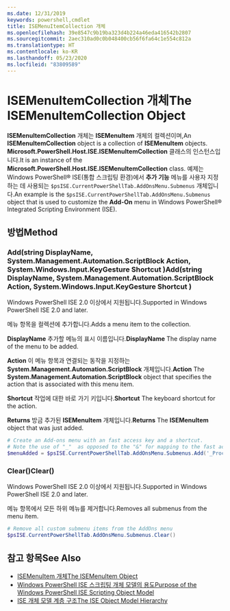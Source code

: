 ```yaml
---
ms.date: 12/31/2019
keywords: powershell,cmdlet
title: ISEMenuItemCollection 개체
ms.openlocfilehash: 39e8547c9b19ba323d4b224a46eda416542b2807
ms.sourcegitcommit: 2aec310ad0c0b048400cb56f6fa64c1e554c812a
ms.translationtype: HT
ms.contentlocale: ko-KR
ms.lasthandoff: 05/23/2020
ms.locfileid: "83809589"
---
```

# <a name="the-isemenuitemcollection-object"></a><span data-ttu-id="3100b-103">ISEMenuItemCollection 개체</span><span class="sxs-lookup"><span data-stu-id="3100b-103">The ISEMenuItemCollection Object</span></span>

<span data-ttu-id="3100b-104">**ISEMenuItemCollection** 개체는 **ISEMenuItem** 개체의 컬렉션이며,</span><span class="sxs-lookup"><span data-stu-id="3100b-104">An **ISEMenuItemCollection** object is a collection of **ISEMenuItem** objects.</span></span> <span data-ttu-id="3100b-105">**Microsoft.PowerShell.Host.ISE.ISEMenuItemCollection** 클래스의 인스턴스입니다.</span><span class="sxs-lookup"><span data-stu-id="3100b-105">It is an instance of the **Microsoft.PowerShell.Host.ISE.ISEMenuItemCollection** class.</span></span> <span data-ttu-id="3100b-106">예제는 Windows PowerShell® ISE(통합 스크립팅 환경)에서 **추가 기능** 메뉴를 사용자 지정하는 데 사용되는 `$psISE.CurrentPowerShellTab.AddOnsMenu.Submenus` 개체입니다.</span><span class="sxs-lookup"><span data-stu-id="3100b-106">An example is the `$psISE.CurrentPowerShellTab.AddOnsMenu.Submenus` object that is used to customize the **Add-On** menu in Windows PowerShell® Integrated Scripting Environment (ISE).</span></span>

## <a name="method"></a><span data-ttu-id="3100b-107">방법</span><span class="sxs-lookup"><span data-stu-id="3100b-107">Method</span></span>

### <a name="addstring-displayname-systemmanagementautomationscriptblock-action-systemwindowsinputkeygesture-shortcut-"></a><span data-ttu-id="3100b-108">Add\(string DisplayName, System.Management.Automation.ScriptBlock Action, System.Windows.Input.KeyGesture Shortcut \)</span><span class="sxs-lookup"><span data-stu-id="3100b-108">Add\(string DisplayName, System.Management.Automation.ScriptBlock Action, System.Windows.Input.KeyGesture Shortcut \)</span></span>

<span data-ttu-id="3100b-109">Windows PowerShell ISE 2.0 이상에서 지원됩니다.</span><span class="sxs-lookup"><span data-stu-id="3100b-109">Supported in Windows PowerShell ISE 2.0 and later.</span></span>

<span data-ttu-id="3100b-110">메뉴 항목을 컬렉션에 추가합니다.</span><span class="sxs-lookup"><span data-stu-id="3100b-110">Adds a menu item to the collection.</span></span>

<span data-ttu-id="3100b-111">**DisplayName** 추가할 메뉴의 표시 이름입니다.</span><span class="sxs-lookup"><span data-stu-id="3100b-111">**DisplayName** The display name of the menu to be added.</span></span>

<span data-ttu-id="3100b-112">**Action** 이 메뉴 항목과 연결되는 동작을 지정하는 **System.Management.Automation.ScriptBlock** 개체입니다.</span><span class="sxs-lookup"><span data-stu-id="3100b-112">**Action** The **System.Management.Automation.ScriptBlock** object that specifies the action that is associated with this menu item.</span></span>

<span data-ttu-id="3100b-113">**Shortcut** 작업에 대한 바로 가기 키입니다.</span><span class="sxs-lookup"><span data-stu-id="3100b-113">**Shortcut** The keyboard shortcut for the action.</span></span>

<span data-ttu-id="3100b-114">**Returns** 방금 추가된 **ISEMenuItem** 개체입니다.</span><span class="sxs-lookup"><span data-stu-id="3100b-114">**Returns** The **ISEMenuItem** object that was just added.</span></span>

```powershell
# Create an Add-ons menu with an fast access key and a shortcut.
# Note the use of "_"  as opposed to the "&" for mapping to the fast access key letter for the menu item.
$menuAdded = $psISE.CurrentPowerShellTab.AddOnsMenu.Submenus.Add('_Process', {Get-Process}, 'Alt+P')
```

### <a name="clear"></a><span data-ttu-id="3100b-115">Clear\(\)</span><span class="sxs-lookup"><span data-stu-id="3100b-115">Clear\(\)</span></span>

<span data-ttu-id="3100b-116">Windows PowerShell ISE 2.0 이상에서 지원됩니다.</span><span class="sxs-lookup"><span data-stu-id="3100b-116">Supported in Windows PowerShell ISE 2.0 and later.</span></span>

<span data-ttu-id="3100b-117">메뉴 항목에서 모든 하위 메뉴를 제거합니다.</span><span class="sxs-lookup"><span data-stu-id="3100b-117">Removes all submenus from the menu item.</span></span>

```powershell
# Remove all custom submenu items from the AddOns menu
$psISE.CurrentPowerShellTab.AddOnsMenu.Submenus.Clear()
```

## <a name="see-also"></a><span data-ttu-id="3100b-118">참고 항목</span><span class="sxs-lookup"><span data-stu-id="3100b-118">See Also</span></span>

- [<span data-ttu-id="3100b-119">ISEMenuItem 개체</span><span class="sxs-lookup"><span data-stu-id="3100b-119">The ISEMenuItem Object</span></span>](The-ISEMenuItem-Object.md)
- [<span data-ttu-id="3100b-120">Windows PowerShell ISE 스크립팅 개체 모델의 용도</span><span class="sxs-lookup"><span data-stu-id="3100b-120">Purpose of the Windows PowerShell ISE Scripting Object Model</span></span>](Purpose-of-the-Windows-PowerShell-ISE-Scripting-Object-Model.md)
- [<span data-ttu-id="3100b-121">ISE 개체 모델 계층 구조</span><span class="sxs-lookup"><span data-stu-id="3100b-121">The ISE Object Model Hierarchy</span></span>](The-ISE-Object-Model-Hierarchy.md)
